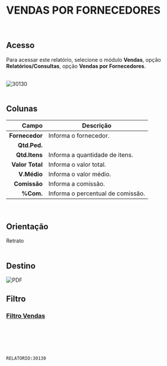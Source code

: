 # VENDAS POR FORNECEDORES
<br>

## Acesso
Para acessar este relatório, selecione o módulo **Vendas**, opção **Relatórios/Consultas**, opção **Vendas por Fornecedores**.
<br>
<br>

![30130](https://raw.githubusercontent.com/netforcews/docs-siscom/master/relatorios/imagens/30130.png)
<br>
<br>

## Colunas
Campo | Descrição
--:|---
**Fornecedor** | Informa o fornecedor.
**Qtd.Ped.** | 
**Qtd.Itens** | Informa a quantidade de itens.
**Valor Total** | Informa o valor total.
**V.Médio** | Informa o valor médio.
**Comissão** | Informa a comissão.
**%Com.** | Informa o percentual de comissão.
<br>

## Orientação
Retrato   
<br>

## Destino
 ![PDF](https://raw.githubusercontent.com/netforcews/docs-siscom/master/relatorios/imagens/pdf-48.png)
<br>

## Filtro
### [Filtro Vendas](/geral/rep-filtro-vendas.md)
<br>
<br>
<br>
<br>

```RELATORIO:30130```
